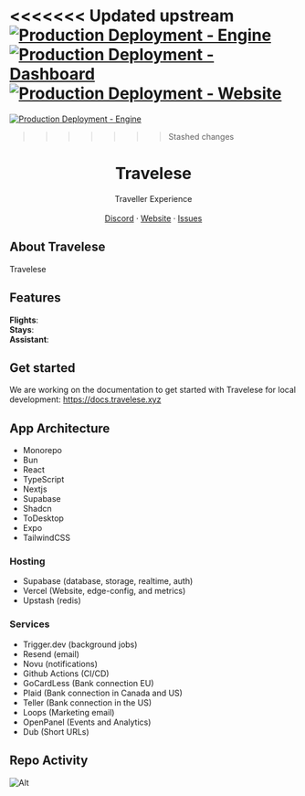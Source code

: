 <!-- ![hero]() -->
<<<<<<< Updated upstream
[![Production Deployment - Engine](https://github.com/arminbabaeistudio/travelese/actions/workflows/production-engine.yml/badge.svg?branch=main)](https://github.com/arminbabaeistudio/travelese/actions/workflows/production-engine.yml)
[![Production Deployment - Dashboard](https://github.com/arminbabaeistudio/travelese/actions/workflows/production-dashboard.yml/badge.svg)](https://github.com/arminbabaeistudio/travelese/actions/workflows/production-dashboard.yml)
[![Production Deployment - Website](https://github.com/arminbabaeistudio/travelese/actions/workflows/production-website.yml/badge.svg)](https://github.com/arminbabaeistudio/travelese/actions/workflows/production-website.yml)
=======
[![Production Deployment - Engine](https://github.com/arminbabaeistudio/travelese/actions/workflows/production-engine.yml/badge.svg)](https://github.com/arminbabaeistudio/travelese/actions/workflows/production-engine.yml)
>>>>>>> Stashed changes

<p align="center">
	<h1 align="center"><b>Travelese</b></h1>
<p align="center">
    Traveller Experience
    <br />
    <br />
    <a href="">Discord</a>
    ·
    <a href="https://travelese.xyz">Website</a>
    ·
    <a href="https://github.com/arminbabaeistudio/travelese/issues">Issues</a>
  </p>
</p>

## About Travelese

Travelese

## Features

**Flights**: <br/>
**Stays**: <br/>
**Assistant**: <br/>

## Get started

We are working on the documentation to get started with Travelese for local development: https://docs.travelese.xyz

## App Architecture

- Monorepo
- Bun
- React
- TypeScript
- Nextjs
- Supabase
- Shadcn
- ToDesktop
- Expo
- TailwindCSS

### Hosting

- Supabase (database, storage, realtime, auth)
- Vercel (Website, edge-config, and metrics)
- Upstash (redis)

### Services

- Trigger.dev (background jobs)
- Resend (email)
- Novu (notifications)
- Github Actions (CI/CD)
- GoCardLess (Bank connection EU)
- Plaid (Bank connection in Canada and US)
- Teller (Bank connection in the US)
- Loops (Marketing email)
- OpenPanel (Events and Analytics)
- Dub (Short URLs)

## Repo Activity

![Alt](https://repobeats.axiom.co/api/embed/713adc55c2e1509a17373b42320dc51710228e07.svg "Repobeats analytics image")

